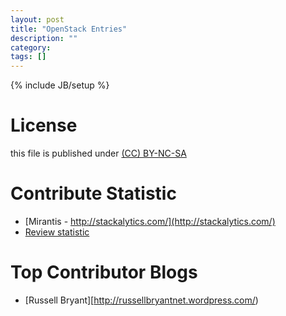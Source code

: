 ```yaml
---
layout: post
title: "OpenStack Entries"
description: ""
category:
tags: []
---
```

{% include JB/setup %}
# License
this file is published under [(CC) BY-NC-SA](http://creativecommons.org/licenses/by-nc-sa/3.0/)

# Contribute Statistic
* [Mirantis - http://stackalytics.com/](http://stackalytics.com/)
* [Review statistic](http://russellbryant.net/openstack-stats/)

# Top Contributor Blogs
* [Russell Bryant][http://russellbryantnet.wordpress.com/)
